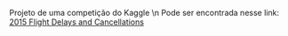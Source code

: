 <p>Projeto de uma competição do Kaggle \n
Pode ser encontrada nesse link: <a href = "https://www.kaggle.com/usdot/flight-delays">2015 Flight Delays and Cancellations</a>
</p>
